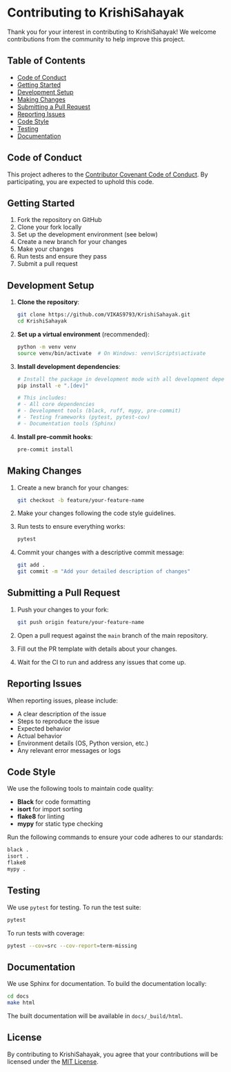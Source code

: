# Contributing to KrishiSahayak

Thank you for your interest in contributing to KrishiSahayak! We welcome contributions from the community to help improve this project.

## Table of Contents

- [Code of Conduct](#code-of-conduct)
- [Getting Started](#getting-started)
- [Development Setup](#development-setup)
- [Making Changes](#making-changes)
- [Submitting a Pull Request](#submitting-a-pull-request)
- [Reporting Issues](#reporting-issues)
- [Code Style](#code-style)
- [Testing](#testing)
- [Documentation](#documentation)

## Code of Conduct

This project adheres to the [Contributor Covenant Code of Conduct](CODE_OF_CONDUCT.md). By participating, you are expected to uphold this code.

## Getting Started

1. Fork the repository on GitHub
2. Clone your fork locally
3. Set up the development environment (see below)
4. Create a new branch for your changes
5. Make your changes
6. Run tests and ensure they pass
7. Submit a pull request

## Development Setup

1. **Clone the repository**:
   ```bash
   git clone https://github.com/VIKAS9793/KrishiSahayak.git
   cd KrishiSahayak
   ```

2. **Set up a virtual environment** (recommended):
   ```bash
   python -m venv venv
   source venv/bin/activate  # On Windows: venv\Scripts\activate
   ```

3. **Install development dependencies**:
   ```bash
   # Install the package in development mode with all development dependencies
   pip install -e ".[dev]"
   
   # This includes:
   # - All core dependencies
   # - Development tools (black, ruff, mypy, pre-commit)
   # - Testing frameworks (pytest, pytest-cov)
   # - Documentation tools (Sphinx)
   ```

4. **Install pre-commit hooks**:
   ```bash
   pre-commit install
   ```

## Making Changes

1. Create a new branch for your changes:
   ```bash
   git checkout -b feature/your-feature-name
   ```

2. Make your changes following the code style guidelines.

3. Run tests to ensure everything works:
   ```bash
   pytest
   ```

4. Commit your changes with a descriptive commit message:
   ```bash
   git add .
   git commit -m "Add your detailed description of changes"
   ```

## Submitting a Pull Request

1. Push your changes to your fork:
   ```bash
   git push origin feature/your-feature-name
   ```

2. Open a pull request against the `main` branch of the main repository.

3. Fill out the PR template with details about your changes.

4. Wait for the CI to run and address any issues that come up.

## Reporting Issues

When reporting issues, please include:

- A clear description of the issue
- Steps to reproduce the issue
- Expected behavior
- Actual behavior
- Environment details (OS, Python version, etc.)
- Any relevant error messages or logs

## Code Style

We use the following tools to maintain code quality:

- **Black** for code formatting
- **isort** for import sorting
- **flake8** for linting
- **mypy** for static type checking

Run the following commands to ensure your code adheres to our standards:

```bash
black .
isort .
flake8
mypy .
```

## Testing

We use `pytest` for testing. To run the test suite:

```bash
pytest
```

To run tests with coverage:

```bash
pytest --cov=src --cov-report=term-missing
```

## Documentation

We use Sphinx for documentation. To build the documentation locally:

```bash
cd docs
make html
```

The built documentation will be available in `docs/_build/html`.

## License

By contributing to KrishiSahayak, you agree that your contributions will be licensed under the [MIT License](LICENSE).
